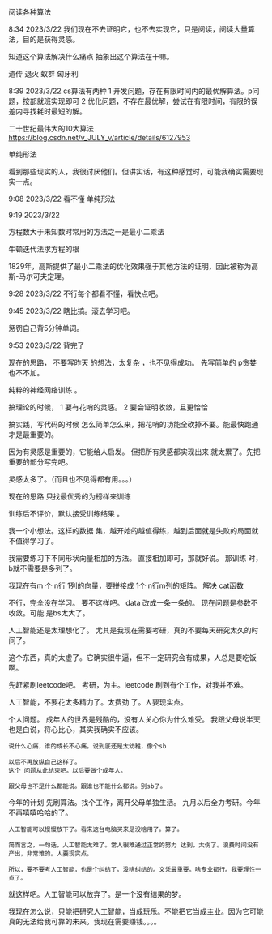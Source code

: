 阅读各种算法

8:34 2023/3/22
我们现在不去证明它，也不去实现它，只是阅读，阅读大量算法，目的是获得灵感。

知道这个算法解决什么痛点
抽象出这个算法在干嘛。




遗传
退火
蚁群
匈牙利


8:39 2023/3/22
cs算法有两种
1	开发问题，存在有限时间内的最优解算法。p问题，按部就班实现即可
2	优化问题，不存在最优解，尝试在有限时间，有限的误差内寻找耗时最短的解。


二十世纪最伟大的10大算法
https://blog.csdn.net/v_JULY_v/article/details/6127953



单纯形法



看到那些现实的人，我很讨厌他们。但讲实话，有这种感觉时，可能我确实需要现实一点。


9:08 2023/3/22
看不懂 单纯形法



9:19 2023/3/22

方程数大于未知数时常用的方法之一是最小二乘法


牛顿迭代法求方程的根

1829年，高斯提供了最小二乘法的优化效果强于其他方法的证明，因此被称为高斯-马尔可夫定理。




9:28 2023/3/22
不行每个都看不懂，看快点吧。

9:45 2023/3/22
瞎比搞。滚去学习吧。


惩罚自己背5分钟单词。

9:53 2023/3/22
背完了




现在的思路，
不要写昨天 的想法，太复杂 ，也不见得成功。
先写简单的
p贪婪也不不加。

纯粹的神经网络训练 。



搞理论的时候，
1   要有花哨的灵感。
2   要会证明收敛，且更恰恰

搞实践，写代码的时候
怎么简单怎么来，把花哨的功能全砍掉不要。能最快跑通才是最重要的。


因为有灵感是重要的，它能给人启发。
但把所有灵感都实现出来 就太累了。先把重要的部分写完吧。

灵感太多了。（而且也不见得都有用。。。）





现在的思路
只找最优秀的为榜样来训练 

训练后不评价，默认接受训练结果 。

我一个小想法。这样的数据 集，越开始的越值得练，越到后面就是失败的局面就不值得学习了。

我需要练习下不同形状向量相加的方法。
直接相加即可，那就好说。
那训练 时，b就不需要是多列了。



我现在有m 个 n行 1列的向量，要拼接成 1个 n行m列的矩阵。
解决 cat函数 


不行，完全没在学习。
要不这样吧。
data 改成一条一条的。
现在问题是参数不收敛。可能 是bs太大了。



人工智能还是太理想化了。
尤其是我现在需要考研，真的不要每天研究太久的时间了。

这个东西，真的太虚了。它确实很牛逼，但不一定研究会有成果，人总是要吃饭啊。

先赶紧刷leetcode吧。
考研，为主。leetcode 刷到有个工作，对我并不难。

人工智能，不要花太多精力了。太费劲 了。人要现实点。


个人问题。
    成年人的世界是残酷的，没有人关心你为什么难受。
    我跟父母说半天也是白说，将心比心，其实我确实不应该。

    说什么心痛，谁的成长不心痛。说到底还是太幼稚，像个sb

    以后不再放纵自己这样了。
    这个 问题从此结束吧。以后要做个成年人。

    跟父母也不是什么都能说。跟谁也不能什么都说。别sb了。


今年的计划
    先刷算法。找个工作，离开父母单独生活。
    九月以后全力考研。今年不再嘻嘻哈哈的了。

    人工智能可以慢慢放下了。看来这台电脑买来是没啥用了。算了。

    简而言之，一句话，人工智能太难了。常人很难通过正常的努力 达到，太伤了。浪费时间没有产出，非常难的。人要现实点。

    所以，要不要考人工智能，也是个纠结了。没啥纠结的。文凭最重要。啥专业都行。我要理性一点了。

就这样吧。人工智能可以放弃了。是一个没有结果的梦。



我现在怎么说，只能把研究人工智能，当成玩乐。不能把它当成主业。因为它可能 真的无法给我可靠的未来。我现在需要赚钱。。。。











